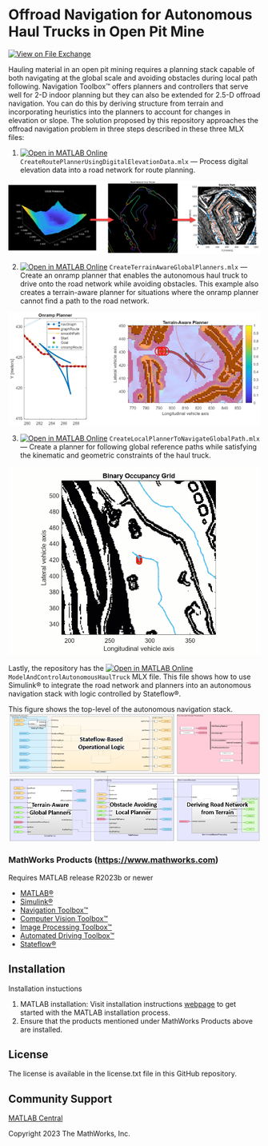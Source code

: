 # Offroad Navigation for Autonomous Haul Trucks in Open Pit Mine
<!-- This is the "Title of the contribution" that was approved during the Community Contribution Review Process --> 

[![View <File Exchange Title> on File Exchange](https://www.mathworks.com/matlabcentral/images/matlab-file-exchange.svg)](https://www.mathworks.com/matlabcentral/fileexchange/####-file-exchange-title)  
<!-- Add this icon to the README if this repo also appears on File Exchange via the "Connect to GitHub" feature --> 

Hauling material in an open pit mining requires a planning stack capable of both navigating at the global scale and avoiding obstacles during local path following. Navigation Toolbox&trade; offers planners and controllers that serve well for 2-D indoor planning but they can also be extended for 2.5-D offroad navigation. You can do this by deriving structure from terrain and incorporating heuristics into the planners to account for changes in elevation or slope. The solution proposed by this repository approaches the offroad navigation problem in three steps described in these three MLX files:

1. [![Open in MATLAB Online](https://www.mathworks.com/images/responsive/global/open-in-matlab-online.svg)](https://matlab.mathworks.com/open/github/v1?repo=mathworks-robotics/Offroad-Navigation-for-Autonomous-Haul-Trucks&project=AutonomousHaulTruck.prj&file=CreateRoutePlannerUsingDigitalElevationData.mlx) `CreateRoutePlannerUsingDigitalElevationData.mlx` — Process digital elevation data into a road network for route planning.  

![Figures of the digital elevation data, the road network, and a planned path using the road network](images/digital_elevation_to_road_network.png)  

2. [![Open in MATLAB Online](https://www.mathworks.com/images/responsive/global/open-in-matlab-online.svg)](https://matlab.mathworks.com/open/github/v1?repo=mathworks-robotics/Offroad-Navigation-for-Autonomous-Haul-Trucks&project=AutonomousHaulTruck.prj&file=`CreateTerrainAwareGlobalPlanners.mlx) `CreateTerrainAwareGlobalPlanners.mlx` — Create an onramp planner that enables the autonomous haul truck to drive onto the road network while avoiding obstacles. This example also creates a terrain-aware planner for situations where the onramp planner cannot find a path to the road network.  

![Onramp planner and the terrain-aware planner](images/onramp_planner_and_terrain_aware_planner.png)  

3. [![Open in MATLAB Online](https://www.mathworks.com/images/responsive/global/open-in-matlab-online.svg)](https://matlab.mathworks.com/open/github/v1?repo=mathworks-robotics/Offroad-Navigation-for-Autonomous-Haul-Trucks&project=AutonomousHaulTruck.prj&file=CreateLocalPlannerToNavigateGlobalPath.mlx) `CreateLocalPlannerToNavigateGlobalPath.mlx` — Create a planner for following global reference paths while satisfying the kinematic and geometric constraints of the haul truck.  

![Animation of truck using local planner](images/local_planner.gif)  

Lastly, the repository has the [![Open in MATLAB Online](https://www.mathworks.com/images/responsive/global/open-in-matlab-online.svg)](https://matlab.mathworks.com/open/github/v1?repo=mathworks-robotics/Offroad-Navigation-for-Autonomous-Haul-Trucks&project=AutonomousHaulTruck.prj&file=ModelAndControlAutonomousHaulTruck.mlx) `ModelAndControlAutonomousHaulTruck` MLX file. This file shows how to use Simulink&reg; to integrate the road network and planners into an autonomous navigation stack with logic controlled by Stateflow&reg;.  

This figure shows the top-level of the autonomous navigation stack.
![Autonomous navigation stack Simulink model containing Stateflow logic, the road network, and planners](images/navigation_stack.png)

### MathWorks Products (https://www.mathworks.com)

Requires MATLAB release R2023b or newer
- [MATLAB&reg;](https://www.mathworks.com/products/matlab.html)
- [Simulink&reg;](https://www.mathworks.com/products/simulink.html)
- [Navigation Toolbox&trade;](https://www.mathworks.com/products/navigation.html)
- [Computer Vision Toolbox&trade;](https://www.mathworks.com/products/computer-vision.html)
- [Image Processing Toolbox&trade;](https://www.mathworks.com/products/image.html)
- [Automated Driving Toolbox&trade;](https://www.mathworks.com/products/automated-driving.html)
- [Stateflow&reg;](https://www.mathworks.com/products/stateflow.html)

## Installation
Installation instuctions

1. MATLAB installation: Visit installation instructions [webpage](https://in.mathworks.com/help/install/) to get started with the MATLAB installation process. 
2. Ensure that the products mentioned under MathWorks Products above are installed.

## License
<!--- Make sure you have a License.txt within your Repo --->

The license is available in the license.txt file in this GitHub repository.

## Community Support
[MATLAB Central](https://www.mathworks.com/matlabcentral)

Copyright 2023 The MathWorks, Inc.

<!--- Do not forget to the add the SECURITY.md to this repo --->
<!--- Add Topics #Topics to your Repo such as #MATLAB  --->

<!--- This is my comment --->

<!-- Include any Trademarks if this is the first time mentioning trademarked products (For Example:  MATLAB&reg; Simulink&reg; Trademark&trade; Simulink Test&#8482;) --> 

